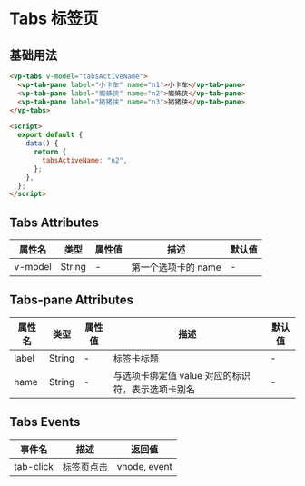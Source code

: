 
# Tabs 标签页

## 基础用法

<template>
  <div class="switch-base">
    <vp-tabs v-model="tabsActiveName">
      <vp-tab-pane label="小卡车" name="n1">小卡车</vp-tab-pane>
      <vp-tab-pane label="蜘蛛侠" name="n2">蜘蛛侠</vp-tab-pane>
      <vp-tab-pane label="猪猪侠" name="n3">猪猪侠</vp-tab-pane>
    </vp-tabs>
  </div>
</template>

```html
<vp-tabs v-model="tabsActiveName">
  <vp-tab-pane label="小卡车" name="n1">小卡车</vp-tab-pane>
  <vp-tab-pane label="蜘蛛侠" name="n2">蜘蛛侠</vp-tab-pane>
  <vp-tab-pane label="猪猪侠" name="n3">猪猪侠</vp-tab-pane>
</vp-tabs>

<script>
  export default {
    data() {
      return {
        tabsActiveName: "n2",
      };
    },
  };
</script>
```

## Tabs Attributes

| 属性名  | 类型   | 属性值 | 描述                | 默认值 |
| ------- | ------ | ------ | ------------------- | ------ |
| v-model | String | -      | 第一个选项卡的 name | -      |


## Tabs-pane Attributes

| 属性名 | 类型   | 属性值 | 描述                                              | 默认值 |
| ------ | ------ | ------ | ------------------------------------------------- | ------ |
| label  | String | -      | 标签卡标题                                        | -      |
| name   | String | -      | 与选项卡绑定值 value 对应的标识符，表示选项卡别名 | -      |

## Tabs Events

| 事件名    | 描述       | 返回值       |
| --------- | ---------- | ------------ |
| tab-click | 标签页点击 | vnode, event |

<!-- 脚本 -->
<script>
  export default {
    data() {
      return {
        tabsActiveName: "n2",
      };
    },
  };
</script>

<!-- 样式 -->
<style>
.switch-base {
  padding: 20px;
  border: 1px solid #95a5a6;
  border-radius: 5px;
  display: flex;
}
.div-row {
  margin: 10px;
}
</style>